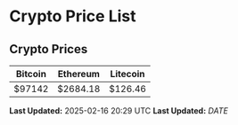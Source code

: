 # Crypto Price List

## Crypto Prices
| Bitcoin | Ethereum | Litecoin |
| ------- | -------- | -------- |
| $97142 | $2684.18 | $126.46 |
**Last Updated:** 2025-02-16 20:29 UTC
**Last Updated:** $DATE$
